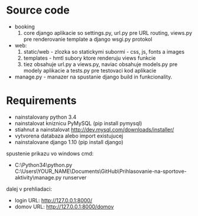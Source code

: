 # Source code
 - booking 
    1. core django aplikacie so settings.py, url.py pre URL routing, views.py pre renderovanie template a django wsgi.py protokol
 - web:
    1. static/web - zlozka so statickymi subormi - css, js, fonts a images
    2. templates - hmtl subory ktore renderuju views funkcie
    3. tiez obsahuje url.py a views.py, naviac obsahuje models.py pre modely aplikacie a tests.py pre testovaci kod aplikacie
 - manage.py - manazer na spustanie django build in funkcionality.
 
# Requirements
- nainstalovany python 3.4 
- nainstalovat kniznicu PyMySQL (pip install pymysql)
- stiahnut a nainstalovat http://dev.mysql.com/downloads/installer/
- vytvorena databaza alebo import existujucej
- nainstalovane django 1.10 (pip install django)

spustenie prikazu vo windows cmd: 
- C:\Python34\python.py C:\Users\YOUR_NAME\Documents\GitHub\Prihlasovanie-na-sportove-aktivity\manage.py runserver

dalej v prehliadaci: 
- login URL: http://127.0.0.1:8000/
- domov URL: http://127.0.0.1:8000/domov


